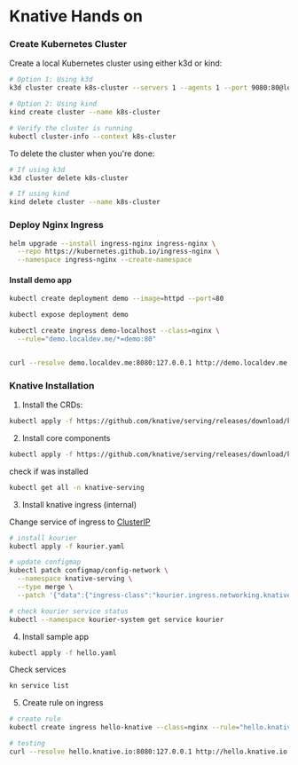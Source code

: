 # Knative Hands on

### Create Kubernetes Cluster

Create a local Kubernetes cluster using either k3d or kind:

```sh
# Option 1: Using k3d
k3d cluster create k8s-cluster --servers 1 --agents 1 --port 9080:80@loadbalancer --port 9443:443@loadbalancer --api-port 6443 --k3s-arg "--disable=traefik@server:0"

# Option 2: Using kind
kind create cluster --name k8s-cluster

# Verify the cluster is running
kubectl cluster-info --context k8s-cluster
```

To delete the cluster when you're done:

```sh
# If using k3d
k3d cluster delete k8s-cluster

# If using kind
kind delete cluster --name k8s-cluster
```


### Deploy Nginx Ingress

```sh
helm upgrade --install ingress-nginx ingress-nginx \
  --repo https://kubernetes.github.io/ingress-nginx \
  --namespace ingress-nginx --create-namespace
```

#### Install demo app

```sh
kubectl create deployment demo --image=httpd --port=80

kubectl expose deployment demo

kubectl create ingress demo-localhost --class=nginx \
  --rule="demo.localdev.me/*=demo:80"


curl --resolve demo.localdev.me:8080:127.0.0.1 http://demo.localdev.me:8080

```

### Knative Installation

1. Install the CRDs:

```sh
kubectl apply -f https://github.com/knative/serving/releases/download/knative-v1.18.1/serving-crds.yaml
```

2. Install core components

```sh
kubectl apply -f https://github.com/knative/serving/releases/download/knative-v1.18.1/serving-core.yaml
```

check if was installed

```sh
kubectl get all -n knative-serving
```

3. Install knative ingress (internal)

Change service of ingress to [ClusterIP](https://github.com/knative/serving/issues/10417)

```sh
# install kourier
kubectl apply -f kourier.yaml

# update configmap
kubectl patch configmap/config-network \
  --namespace knative-serving \
  --type merge \
  --patch '{"data":{"ingress-class":"kourier.ingress.networking.knative.dev"}}'

# check kourier service status
kubectl --namespace kourier-system get service kourier
```

4. Install sample app

```sh
kubectl apply -f hello.yaml
```

Check  services
```sh
kn service list
```

5. Create rule on ingress

```sh
# create rule
kubectl create ingress hello-knative --class=nginx --rule="hello.knative.io/*=hello-00001:80"

# testing
curl --resolve hello.knative.io:8080:127.0.0.1 http://hello.knative.io:80

```